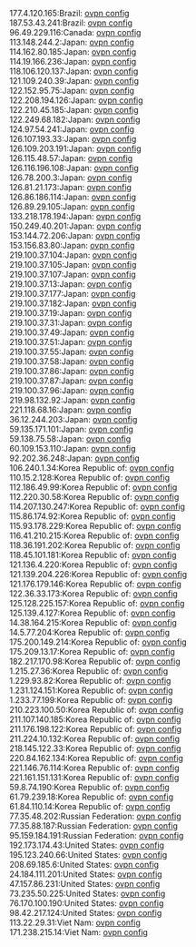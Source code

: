 177.4.120.165:Brazil: [ovpn config](vpn/177_4_120_165.ovpn)  
187.53.43.241:Brazil: [ovpn config](vpn/187_53_43_241.ovpn)  
96.49.229.116:Canada: [ovpn config](vpn/96_49_229_116.ovpn)  
113.148.244.2:Japan: [ovpn config](vpn/113_148_244_2.ovpn)  
114.162.80.185:Japan: [ovpn config](vpn/114_162_80_185.ovpn)  
114.19.166.236:Japan: [ovpn config](vpn/114_19_166_236.ovpn)  
118.106.120.137:Japan: [ovpn config](vpn/118_106_120_137.ovpn)  
121.109.240.39:Japan: [ovpn config](vpn/121_109_240_39.ovpn)  
122.152.95.75:Japan: [ovpn config](vpn/122_152_95_75.ovpn)  
122.208.194.126:Japan: [ovpn config](vpn/122_208_194_126.ovpn)  
122.210.45.185:Japan: [ovpn config](vpn/122_210_45_185.ovpn)  
122.249.68.182:Japan: [ovpn config](vpn/122_249_68_182.ovpn)  
124.97.54.241:Japan: [ovpn config](vpn/124_97_54_241.ovpn)  
126.107.193.33:Japan: [ovpn config](vpn/126_107_193_33.ovpn)  
126.109.203.191:Japan: [ovpn config](vpn/126_109_203_191.ovpn)  
126.115.48.57:Japan: [ovpn config](vpn/126_115_48_57.ovpn)  
126.116.196.108:Japan: [ovpn config](vpn/126_116_196_108.ovpn)  
126.78.200.3:Japan: [ovpn config](vpn/126_78_200_3.ovpn)  
126.81.21.173:Japan: [ovpn config](vpn/126_81_21_173.ovpn)  
126.86.186.114:Japan: [ovpn config](vpn/126_86_186_114.ovpn)  
126.89.29.105:Japan: [ovpn config](vpn/126_89_29_105.ovpn)  
133.218.178.194:Japan: [ovpn config](vpn/133_218_178_194.ovpn)  
150.249.40.201:Japan: [ovpn config](vpn/150_249_40_201.ovpn)  
153.144.72.206:Japan: [ovpn config](vpn/153_144_72_206.ovpn)  
153.156.83.80:Japan: [ovpn config](vpn/153_156_83_80.ovpn)  
219.100.37.104:Japan: [ovpn config](vpn/219_100_37_104.ovpn)  
219.100.37.105:Japan: [ovpn config](vpn/219_100_37_105.ovpn)  
219.100.37.107:Japan: [ovpn config](vpn/219_100_37_107.ovpn)  
219.100.37.13:Japan: [ovpn config](vpn/219_100_37_13.ovpn)  
219.100.37.177:Japan: [ovpn config](vpn/219_100_37_177.ovpn)  
219.100.37.182:Japan: [ovpn config](vpn/219_100_37_182.ovpn)  
219.100.37.19:Japan: [ovpn config](vpn/219_100_37_19.ovpn)  
219.100.37.31:Japan: [ovpn config](vpn/219_100_37_31.ovpn)  
219.100.37.49:Japan: [ovpn config](vpn/219_100_37_49.ovpn)  
219.100.37.51:Japan: [ovpn config](vpn/219_100_37_51.ovpn)  
219.100.37.55:Japan: [ovpn config](vpn/219_100_37_55.ovpn)  
219.100.37.58:Japan: [ovpn config](vpn/219_100_37_58.ovpn)  
219.100.37.86:Japan: [ovpn config](vpn/219_100_37_86.ovpn)  
219.100.37.87:Japan: [ovpn config](vpn/219_100_37_87.ovpn)  
219.100.37.96:Japan: [ovpn config](vpn/219_100_37_96.ovpn)  
219.98.132.92:Japan: [ovpn config](vpn/219_98_132_92.ovpn)  
221.118.68.16:Japan: [ovpn config](vpn/221_118_68_16.ovpn)  
36.12.244.203:Japan: [ovpn config](vpn/36_12_244_203.ovpn)  
59.135.171.101:Japan: [ovpn config](vpn/59_135_171_101.ovpn)  
59.138.75.58:Japan: [ovpn config](vpn/59_138_75_58.ovpn)  
60.109.153.110:Japan: [ovpn config](vpn/60_109_153_110.ovpn)  
92.202.36.248:Japan: [ovpn config](vpn/92_202_36_248.ovpn)  
106.240.1.34:Korea Republic of: [ovpn config](vpn/106_240_1_34.ovpn)  
110.15.2.128:Korea Republic of: [ovpn config](vpn/110_15_2_128.ovpn)  
112.186.49.99:Korea Republic of: [ovpn config](vpn/112_186_49_99.ovpn)  
112.220.30.58:Korea Republic of: [ovpn config](vpn/112_220_30_58.ovpn)  
114.207.130.247:Korea Republic of: [ovpn config](vpn/114_207_130_247.ovpn)  
115.86.174.92:Korea Republic of: [ovpn config](vpn/115_86_174_92.ovpn)  
115.93.178.229:Korea Republic of: [ovpn config](vpn/115_93_178_229.ovpn)  
116.41.210.215:Korea Republic of: [ovpn config](vpn/116_41_210_215.ovpn)  
118.36.191.202:Korea Republic of: [ovpn config](vpn/118_36_191_202.ovpn)  
118.45.101.181:Korea Republic of: [ovpn config](vpn/118_45_101_181.ovpn)  
121.136.4.220:Korea Republic of: [ovpn config](vpn/121_136_4_220.ovpn)  
121.139.204.226:Korea Republic of: [ovpn config](vpn/121_139_204_226.ovpn)  
121.176.179.146:Korea Republic of: [ovpn config](vpn/121_176_179_146.ovpn)  
122.36.33.173:Korea Republic of: [ovpn config](vpn/122_36_33_173.ovpn)  
125.128.225.157:Korea Republic of: [ovpn config](vpn/125_128_225_157.ovpn)  
125.139.4.127:Korea Republic of: [ovpn config](vpn/125_139_4_127.ovpn)  
14.38.164.215:Korea Republic of: [ovpn config](vpn/14_38_164_215.ovpn)  
14.5.77.204:Korea Republic of: [ovpn config](vpn/14_5_77_204.ovpn)  
175.200.149.214:Korea Republic of: [ovpn config](vpn/175_200_149_214.ovpn)  
175.209.13.17:Korea Republic of: [ovpn config](vpn/175_209_13_17.ovpn)  
182.217.170.98:Korea Republic of: [ovpn config](vpn/182_217_170_98.ovpn)  
1.215.27.36:Korea Republic of: [ovpn config](vpn/1_215_27_36.ovpn)  
1.229.93.82:Korea Republic of: [ovpn config](vpn/1_229_93_82.ovpn)  
1.231.124.151:Korea Republic of: [ovpn config](vpn/1_231_124_151.ovpn)  
1.233.77.199:Korea Republic of: [ovpn config](vpn/1_233_77_199.ovpn)  
210.223.100.50:Korea Republic of: [ovpn config](vpn/210_223_100_50.ovpn)  
211.107.140.185:Korea Republic of: [ovpn config](vpn/211_107_140_185.ovpn)  
211.176.198.122:Korea Republic of: [ovpn config](vpn/211_176_198_122.ovpn)  
211.224.10.132:Korea Republic of: [ovpn config](vpn/211_224_10_132.ovpn)  
218.145.122.33:Korea Republic of: [ovpn config](vpn/218_145_122_33.ovpn)  
220.84.162.134:Korea Republic of: [ovpn config](vpn/220_84_162_134.ovpn)  
221.146.76.114:Korea Republic of: [ovpn config](vpn/221_146_76_114.ovpn)  
221.161.151.131:Korea Republic of: [ovpn config](vpn/221_161_151_131.ovpn)  
59.8.74.190:Korea Republic of: [ovpn config](vpn/59_8_74_190.ovpn)  
61.79.239.18:Korea Republic of: [ovpn config](vpn/61_79_239_18.ovpn)  
61.84.110.14:Korea Republic of: [ovpn config](vpn/61_84_110_14.ovpn)  
77.35.48.202:Russian Federation: [ovpn config](vpn/77_35_48_202.ovpn)  
77.35.88.187:Russian Federation: [ovpn config](vpn/77_35_88_187.ovpn)  
95.159.184.191:Russian Federation: [ovpn config](vpn/95_159_184_191.ovpn)  
192.173.174.43:United States: [ovpn config](vpn/192_173_174_43.ovpn)  
195.123.240.66:United States: [ovpn config](vpn/195_123_240_66.ovpn)  
208.69.185.6:United States: [ovpn config](vpn/208_69_185_6.ovpn)  
24.184.111.201:United States: [ovpn config](vpn/24_184_111_201.ovpn)  
47.157.86.231:United States: [ovpn config](vpn/47_157_86_231.ovpn)  
73.235.50.225:United States: [ovpn config](vpn/73_235_50_225.ovpn)  
76.170.100.190:United States: [ovpn config](vpn/76_170_100_190.ovpn)  
98.42.217.124:United States: [ovpn config](vpn/98_42_217_124.ovpn)  
113.22.29.31:Viet Nam: [ovpn config](vpn/113_22_29_31.ovpn)  
171.238.215.14:Viet Nam: [ovpn config](vpn/171_238_215_14.ovpn)  
